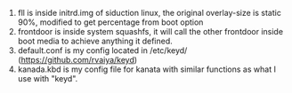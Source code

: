 1. fll is inside initrd.img of siduction linux, the original overlay-size is static 90%, modified to get percentage from boot option<br>
2. frontdoor is inside system squashfs, it will call the other frontdoor inside boot media to achieve anything it defined.<br>
3. default.conf is my config located in /etc/keyd/ (https://github.com/rvaiya/keyd)<br>
4. kanada.kbd is my config file for kanata with similar functions as what I use with "keyd".
